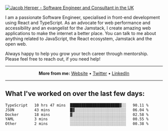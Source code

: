 [![Jacob Herper - Software Engineer and Consultant in the UK](https://res.cloudinary.com/jacobherper/image/upload/v1641506277/gh-image.png)](https://jacobherper.com/)

I am a passionate Software Engineer, specialised in front-end development using React and TypeScript. As an advocate for web performance and accessibility and an evangelist for the Jamstack, I create amazing web applications to make the internet a better place. You can talk to me about anything related to JavaScript, the React ecosystem, Jamstack and the open web.

Always happy to help you grow your tech career through mentorship. Please feel free to reach out, if you need help!

---

<p align="center">
  <strong>More from me:</strong> 
  <a href="https://jacobherper.com/">Website</a> •
  <a href="https://twitter.com/intent/follow?screen_name=jakeherp&tw_p=followbutton">Twitter</a> •
  <a href="https://www.linkedin.com/in/jacobherper/">LinkedIn</a>
</p>

---

## What I've worked on over the last few days:

<!--START_SECTION:waka-->

```txt
TypeScript   10 hrs 47 mins  ██████████████████████▓░░   90.11 %
JSON         43 mins         █▓░░░░░░░░░░░░░░░░░░░░░░░   06.04 %
Docker       18 mins         ▓░░░░░░░░░░░░░░░░░░░░░░░░   02.58 %
YAML         3 mins          ░░░░░░░░░░░░░░░░░░░░░░░░░   00.55 %
Other        2 mins          ░░░░░░░░░░░░░░░░░░░░░░░░░   00.38 %
```

<!--END_SECTION:waka-->
